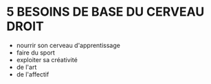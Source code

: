 # 5 BESOINS DE BASE DU CERVEAU DROIT

- nourrir son cerveau d'apprentissage
- faire du sport
- exploiter sa créativité
- de l'art
- de l'affectif
